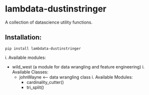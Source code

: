 # lambdata-dustinstringer
A collection of datascience utility functions.

## Installation:
    pip install lambdata-dustinstringer
  
i. Available modules:
  - wild_west (a module for data wrangling and feature engineering)
    i. Available Classes:
      - johnWayne <-- data wrangling class
        i. Available Modules:
          - cardinality_cutter()
          - tri_split()
